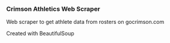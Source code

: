 ### Crimson Athletics Web Scraper

Web scraper to get athlete data from rosters on gocrimson.com

Created with BeautifulSoup
